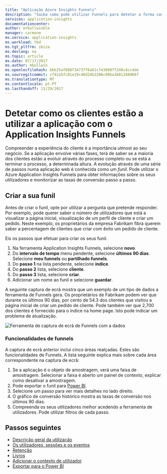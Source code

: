 ```yaml
---
title: "Aplicação Azure Insights Funnels"
description: "Saiba como pode utilizar Funnels para detetar a forma como os clientes são interagir com a sua aplicação."
services: application-insights
documentationcenter: 
author: mrbullwinkle
manager: carmonm
ms.service: application-insights
ms.workload: tbd
ms.tgt_pltfrm: ibiza
ms.devlang: na
ms.topic: article
ms.date: 07/17/2017
ms.author: mbullwin
ms.openlocfilehash: bbb25af888f34737f6a61cf43890ff248c4cc4de
ms.sourcegitcommit: cf42a5fc01e19c46d24b3206c09ba3b01348966f
ms.translationtype: MT
ms.contentlocale: pt-PT
ms.lasthandoff: 11/29/2017
---
```

# <a name="discover-how-customers-are-using-your-application-with-application-insights-funnels"></a>Detetar como os clientes estão a utilizar a aplicação com o Application Insights Funnels

Compreender a experiência do cliente é a importância utmost ao seu negócio. Se a aplicação envolve várias fases, terá de saber se a maioria dos clientes estão a evoluir através do processo completo ou se está a terminar o processo, a determinada altura. A evolução através de uma série de passos numa aplicação web é conhecida como um *funil*. Pode utilizar o Azure Application Insights Funnels para obter informações sobre os seus utilizadores e monitorizar as taxas de conversão passo a passo. 

## <a name="create-your-funnel"></a>Criar a sua funil
Antes de criar o funil, opte por utilizar a pergunta que pretende responder. Por exemplo, pode querer saber o número de utilizadores que está a visualizar a página inicial, visualização de um perfil de cliente e criar um pedido. Neste exemplo, os proprietários da empresa Fabrikam fibra querem saber a percentagem de clientes que criar com êxito um pedido de cliente.

Eis os passos que efetuar para criar os seus funil.

1. Na ferramenta Application Insights Funnels, selecione **novo**.
1. Do **intervalo de tempo** menu pendente, selecione **últimos 90 dias**. Selecione **meu funnels** ou **partilhado funnels**.
1. Do **passo 1** na lista pendente, selecione **índice**. 
1. Do **passo 2** lista, selecione **cliente**.
1. Do **passo 3** lista, selecione **criar**.
1. Adicionar um nome ao funil e selecione **guardar**.

A seguinte captura de ecrã mostra que um exemplo de um tipo de dados a ferramenta de Funnels gera. Os proprietários de Fabrikam podem ver que durante os últimos 90 dias, por cento de 54.3 dos clientes que visitou a página inicial de criar um pedido de cliente. Pode também ver que 2,700 dos clientes é fornecido para o índice na home page. Isto pode indicar um problema de atualização.


![Ferramenta de captura de ecrã de Funnels com a dados](./media/app-insights-understand-usage-patterns/funnel1.png)

### <a name="funnels-features"></a>Funcionalidades de funnels
A captura de ecrã anterior inclui cinco áreas realçadas. Estes são funcionalidades de Funnels. A lista seguinte explica mais sobre cada área correspondente na captura de ecrã:
1. Se a aplicação é o objeto de amostragem, verá uma faixa de amostragem. Selecionar a faixa é aberto um painel de contexto, explicar como desativar a amostragem. 
2. Pode exportar o funil para [Power BI](app-insights-export-power-bi.md).
3. Selecione um passo para ver mais detalhes no lado direito. 
4. O gráfico de conversão histórico mostra as taxas de conversão nos últimos 90 dias. 
5. Compreenda os seus utilizadores melhor acedendo a ferramenta de utilizadores. Pode utilizar filtros de cada passo. 

## <a name="next-steps"></a>Passos seguintes
  * [Descrição geral da utilização](app-insights-usage-overview.md)
  * [Os utilizadores, sessões e os eventos](app-insights-usage-segmentation.md)
  * [Retenção](app-insights-usage-retention.md)
  * [Livros](app-insights-usage-workbooks.md)
  * [Adicionar o contexto de utilizador](app-insights-usage-send-user-context.md)
  * [Exportar para o Power BI](app-insights-export-power-bi.md)

